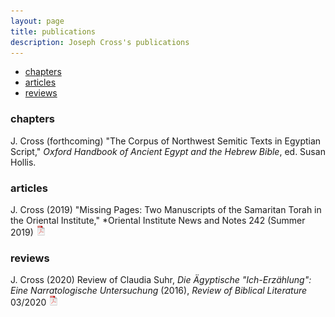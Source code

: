 ```yaml
---
layout: page
title: publications
description: Joseph Cross's publications
---
```


<div class="navbar">
    <div class="navbar-inner">
        <ul class="nav">
            <!--<li><a href="#current">current courses</a></li>
            <li><a href="#shortcourses">short courses</a></li>
            <li><a href="#misc">misc lectures</a></li>-->
            <li><a href="#chapters">chapters</a></li>
            <li><a href="#otherarticles">articles</a></li>
            <li><a href="#reviews">reviews</a></li>
        </ul>
    </div>
</div>

### <a name="chapters"></a>chapters

J. Cross (forthcoming) "The Corpus of Northwest Semitic Texts in Egyptian Script," *Oxford Handbook of Ancient Egypt and the Hebrew Bible*, ed. Susan Hollis.

### <a name="otherarticles"></a>articles

J. Cross (2019) "Missing Pages: Two Manuscripts of the Samaritan Torah in the Oriental Institute," *Oriental Institute News and Notes 242 (Summer 2019)
[![pdf](icons16/pdf-icon.png)](files/cross.missingpages.pdf)</br>

### <a name="reviews"></a>reviews

J. Cross (2020) Review of Claudia Suhr, *Die Ägyptische "Ich-Erzählung": Eine Narratologische Untersuchung* (2016), *Review of Biblical Literature* 03/2020
[![pdf](icons16/pdf-icon.png)](files/cross.suhr.review.pdf)</br>
